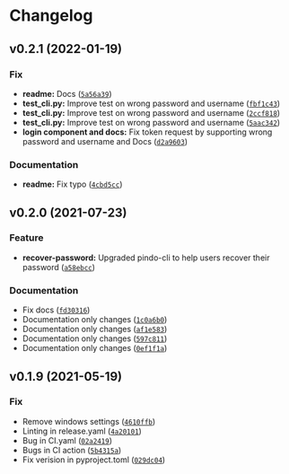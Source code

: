 # Changelog

<!--next-version-placeholder-->

## v0.2.1 (2022-01-19)
### Fix
* **readme:** Docs ([`5a56a39`](https://github.com/pindoio/pindo-cli/commit/5a56a39d83b0102f8580e004a94dbb03a4d61543))
* **test_cli.py:** Improve test on wrong password and username ([`fbf1c43`](https://github.com/pindoio/pindo-cli/commit/fbf1c43390931bab00bc5d003fa63fa277583cdb))
* **test_cli.py:** Improve test on wrong password and username ([`2ccf818`](https://github.com/pindoio/pindo-cli/commit/2ccf818c0610ebca7883b09e0a74706a8512a5fc))
* **test_cli.py:** Improve test on wrong password and username ([`5aac342`](https://github.com/pindoio/pindo-cli/commit/5aac342b091ab28661fd04bf02471bd9e6995ae6))
* **login component and docs:** Fix token request by supporting wrong password and username and Docs ([`d2a9603`](https://github.com/pindoio/pindo-cli/commit/d2a9603de85341b47c6e125300f663ece8ba4121))

### Documentation
* **readme:** Fix typo ([`4cbd5cc`](https://github.com/pindoio/pindo-cli/commit/4cbd5cc674123bce220b4f4157f308207a979926))

## v0.2.0 (2021-07-23)
### Feature
* **recover-password:** Upgraded pindo-cli to help users recover their password ([`a58ebcc`](https://github.com/pindoio/pindo-cli/commit/a58ebcc3b68fcaa9f1d86d292147edaeaef54b1f))

### Documentation
* Fix docs ([`fd30316`](https://github.com/pindoio/pindo-cli/commit/fd303161848f5218338b2e3411ea467e88a18b3e))
* Documentation only changes ([`1c0a6b0`](https://github.com/pindoio/pindo-cli/commit/1c0a6b0202f48a89dec43c1740bf895731dc3738))
* Documentation only changes ([`af1e583`](https://github.com/pindoio/pindo-cli/commit/af1e583b838e32d7a2629fe7b6690d6230506ab2))
* Documentation only changes ([`597c811`](https://github.com/pindoio/pindo-cli/commit/597c811e1261257d34bb7f516fe0133006b36b7d))
* Documentation only changes ([`0ef1f1a`](https://github.com/pindoio/pindo-cli/commit/0ef1f1a342cec62aeedb091c17d4287691dca56b))

## v0.1.9 (2021-05-19)
### Fix
* Remove windows settings ([`4610ffb`](https://github.com/pindoio/pindo-cli/commit/4610ffba0c9b1ee43265ad4e4ee17c95d5181f83))
* Linting in release.yaml ([`4a20101`](https://github.com/pindoio/pindo-cli/commit/4a20101fc3904536d8e3e1a3d66ac85b53dc2c6f))
* Bug in CI.yaml ([`02a2419`](https://github.com/pindoio/pindo-cli/commit/02a2419907a72e1c919dac7e5225f3c0b8168a7b))
* Bugs in CI action ([`5b4315a`](https://github.com/pindoio/pindo-cli/commit/5b4315a51ad20062180eb6785dac80f614b20593))
* Fix verision in pyproject.toml ([`029dc04`](https://github.com/pindoio/pindo-cli/commit/029dc0429079254121f65d787d4b7cd1381d5f27))
